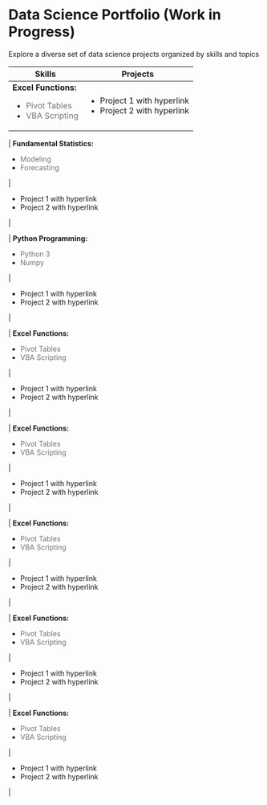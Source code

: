 # Data Science Portfolio (Work in Progress)
Explore a diverse set of data science projects organized by skills and topics

| Skills      | Projects                                                   |
|---------------|----------------------------------------------------------|
| <strong>Excel Functions:</strong><br><ul><li><span style="opacity: 0.6;">Pivot Tables</span></li><li><span style="opacity: 0.6;">VBA Scripting</span></li></ul> | <ul><li>Project 1 with hyperlink</li><li>Project 2 with hyperlink</li></ul>|

| <strong>Fundamental Statistics:</strong><br><ul><li><span style="opacity: 0.6;">Modeling</span></li><li><span style="opacity: 0.6;">Forecasting</span></li></ul> | <ul><li>Project 1 with hyperlink</li><li>Project 2 with hyperlink</li></ul>|

| <strong>Python Programming:</strong><br><ul><li><span style="opacity: 0.6;">Python 3</span></li><li><span style="opacity: 0.6;">Numpy</span></li></ul> | <ul><li>Project 1 with hyperlink</li><li>Project 2 with hyperlink</li></ul>|

| <strong>Excel Functions:</strong><br><ul><li><span style="opacity: 0.6;">Pivot Tables</span></li><li><span style="opacity: 0.6;">VBA Scripting</span></li></ul> | <ul><li>Project 1 with hyperlink</li><li>Project 2 with hyperlink</li></ul>|

| <strong>Excel Functions:</strong><br><ul><li><span style="opacity: 0.6;">Pivot Tables</span></li><li><span style="opacity: 0.6;">VBA Scripting</span></li></ul> | <ul><li>Project 1 with hyperlink</li><li>Project 2 with hyperlink</li></ul>|

| <strong>Excel Functions:</strong><br><ul><li><span style="opacity: 0.6;">Pivot Tables</span></li><li><span style="opacity: 0.6;">VBA Scripting</span></li></ul> | <ul><li>Project 1 with hyperlink</li><li>Project 2 with hyperlink</li></ul>|

| <strong>Excel Functions:</strong><br><ul><li><span style="opacity: 0.6;">Pivot Tables</span></li><li><span style="opacity: 0.6;">VBA Scripting</span></li></ul> | <ul><li>Project 1 with hyperlink</li><li>Project 2 with hyperlink</li></ul>|

| <strong>Excel Functions:</strong><br><ul><li><span style="opacity: 0.6;">Pivot Tables</span></li><li><span style="opacity: 0.6;">VBA Scripting</span></li></ul> | <ul><li>Project 1 with hyperlink</li><li>Project 2 with hyperlink</li></ul>|


